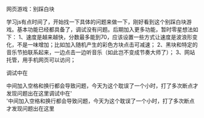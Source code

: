 ﻿网页游戏：别踩白块

学习js有点时间了，开始找一下具体的问题来做一下，刚好看到这个别踩白块游戏。基本功能已经都具备了，调试没有问题。后期加入更多功能，暂时零星想法如下：
1、速度是越来越快，分数最多能到70，应该设置一些方式让速度是波浪形变化，不是一味增加；比如加入随机产生的彩色方块点击可减速；
2、黑块和特定的音乐节拍联系起来，一边点击一边听音乐（如此岂不变成节奏大师了）；
3、网站托管，用手机网页可以访问；

调试中在<div class="con"></div>中间加入空格和换行都会导致问题，今天为这个耽误了一个小时，打了多次断点才发现问题出在这里调试中在'<div class="con"></div>'中间加入空格和换行都会导致问题，今天为这个耽误了一个小时，打了多次断点才发现问题出在这里